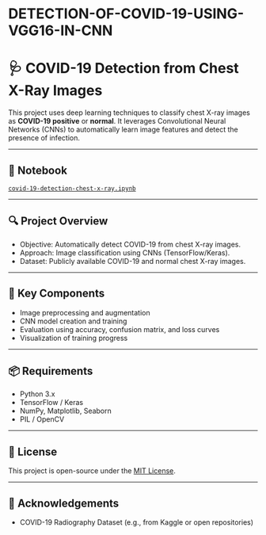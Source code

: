 # DETECTION-OF-COVID-19-USING-VGG16-IN-CNN

# 🩺 COVID-19 Detection from Chest X-Ray Images

This project uses deep learning techniques to classify chest X-ray images as **COVID-19 positive** or **normal**. It leverages Convolutional Neural Networks (CNNs) to automatically learn image features and detect the presence of infection.

---

## 📘 Notebook

[`covid-19-detection-chest-x-ray.ipynb`](./covid-19-detection-chest-x-ray.ipynb)

---

## 🔍 Project Overview

- Objective: Automatically detect COVID-19 from chest X-ray images.
- Approach: Image classification using CNNs (TensorFlow/Keras).
- Dataset: Publicly available COVID-19 and normal chest X-ray images.

---

## 🧠 Key Components

- Image preprocessing and augmentation
- CNN model creation and training
- Evaluation using accuracy, confusion matrix, and loss curves
- Visualization of training progress

---

## 📦 Requirements

- Python 3.x
- TensorFlow / Keras
- NumPy, Matplotlib, Seaborn
- PIL / OpenCV

---

## 📄 License

This project is open-source under the [MIT License](LICENSE).

---

## 🙌 Acknowledgements

- COVID-19 Radiography Dataset (e.g., from Kaggle or open repositories)
